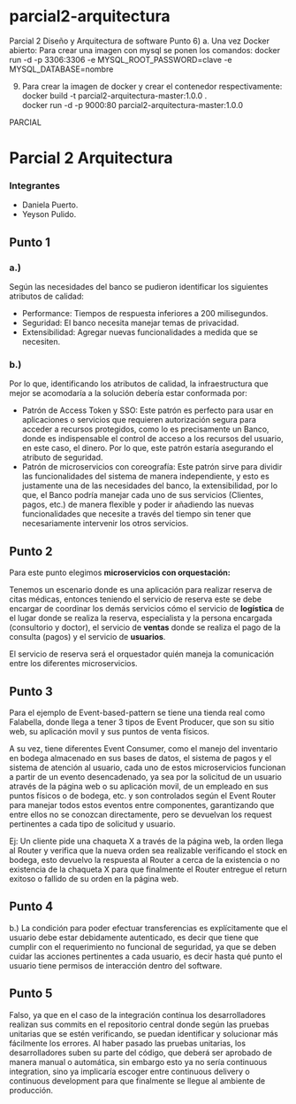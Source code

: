 # parcial2-arquitectura
Parcial 2 Diseño y Arquitectura de software
Punto 6) a. 
Una vez Docker abierto:
Para crear una imagen con mysql se ponen los comandos: 
docker run -d -p 3306:3306 -e MYSQL_ROOT_PASSWORD=clave -e MYSQL_DATABASE=nombre

9. Para crear la imagen de docker y crear el contenedor respectivamente:
docker build -t parcial2-arquitectura-master:1.0.0 .      
     docker run -d -p 9000:80 parcial2-arquitectura-master:1.0.0

PARCIAL

# Parcial 2 Arquitectura

### Integrantes

- Daniela Puerto.
- Yeyson Pulido.

## Punto 1

### a.)

Según las necesidades del banco se pudieron identificar los siguientes atributos de calidad:

- Performance: Tiempos de respuesta inferiores a 200 milisegundos.
- Seguridad: El banco necesita manejar temas de privacidad.
- Extensibilidad: Agregar nuevas funcionalidades a medida que se necesiten.

### b.)

Por lo que, identificando los atributos de calidad, la infraestructura que mejor se acomodaría a la solución debería estar conformada por:

- Patrón de Access Token y SSO: Este patrón es perfecto para usar en aplicaciones o servicios que requieren autorización segura para acceder a recursos protegidos, como lo es precisamente un Banco, donde es indispensable el control de acceso a los recursos del usuario, en este caso, el dinero. Por lo que, este patrón estaría asegurando el atributo de seguridad.
- Patrón de microservicios con coreografía: Este patrón sirve para dividir las funcionalidades del sistema de manera independiente, y esto es justamente una de las necesidades del banco, la extensibilidad, por lo que, el Banco podría manejar cada uno de sus servicios (Clientes, pagos, etc.) de manera flexible y poder ir añadiendo las nuevas funcionalidades que necesite a través del tiempo sin tener que necesariamente intervenir los otros servicios.

## Punto 2

Para este punto elegimos **microservicios con orquestación:**

Tenemos un escenario donde es una aplicación para realizar reserva de citas médicas, entonces teniendo el servicio de reserva este se debe encargar de coordinar los demás servicios cómo el servicio de **logística** de el lugar donde se realiza la reserva, especialista y la persona encargada (consultorio y doctor), el servicio de **ventas** donde se realiza el pago de la consulta (pagos) y el servicio de **usuarios**. 

El servicio de reserva será el orquestador quién maneja la comunicación entre los diferentes microservicios.

## Punto 3

Para el ejemplo de Event-based-pattern se tiene una tienda real como Falabella, donde llega a tener 3 tipos de Event Producer, que son su sitio web, su aplicación movil y sus puntos de venta físicos.

A su vez, tiene diferentes Event Consumer, como el manejo del inventario en bodega almacenado en sus bases de datos, el sistema de pagos y el sistema de atención al usuario, cada uno de estos microservicios funcionan a partir de un evento desencadenado, ya sea por la solicitud  de un usuario através de la página web o su aplicación movil, de un empleado en sus puntos físicos o de bodega, etc. y son controlados según el Event Router para manejar todos estos eventos entre componentes, garantizando que entre ellos no se conozcan directamente, pero se devuelvan los request pertinentes a cada tipo de solicitud y usuario.

Ej: Un cliente pide una chaqueta X a través de la página web, la orden llega al Router y verifica que la nueva orden sea realizable verificando el stock en bodega, esto devuelvo la respuesta al Router a cerca de la existencia o no existencia de la chaqueta X para que finalmente el Router entregue el return exitoso o fallido de su orden en la página web.

## Punto 4

b.) La condición para poder efectuar transferencias es explícitamente que el usuario debe estar debidamente autenticado, es decir que tiene que cumplir con el requerimiento no funcional de seguridad, ya que se deben cuidar las acciones pertinentes a cada usuario, es decir hasta qué punto el usuario tiene permisos de interacción dentro del software.

## Punto 5

Falso, ya que en el caso de la integración contínua los desarrolladores realizan sus commits en el repositorio central donde según las pruebas unitarias que se estén verificando, se puedan identificar y solucionar más fácilmente los errores. Al haber pasado las pruebas unitarias, los desarrolladores suben su parte del código, que deberá ser aprobado de manera manual o automática, sin embargo esto ya no sería continuous integration, sino ya implicaría escoger entre continuous delivery o continuous development para que finalmente se llegue al ambiente de producción.
